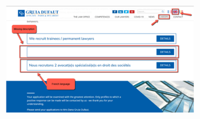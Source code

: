 ![alt text](https://raw.githubusercontent.com/gabrieldalanyi/QA-Manual-Test-gruiadufaut.com-2023/main/1.png)
